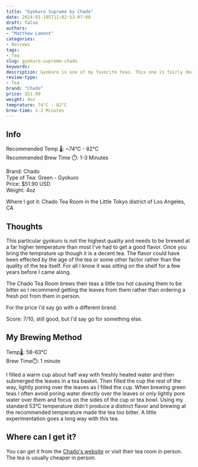 ```yaml
---
title: "Gyokuro Supreme by Chado"
date: 2024-01-105T11:02:53-07:00
draft: false
authors: 
- "Matthew Lamont"
categories: 
- Reviews
tags: 
- Tea
slug: gyokuro-supreme-chado
keywords:
description: Gyokuro is one of my favorite teas. This one is fairly decent, but not the best for the price.
review-type:
- Tea
brand: "Chado"
price: $51.90
weight: 4oz
temprature: 74°C - 82°C 
brew-time: 1-3 Minutes
---
```


## Info

Recommended Temp 🌡️: ~74°C - 82°C  
Recommended Brew Time ⏱️: 1-3 Minutes  

Brand: Chado  
Type of Tea: Green - Gyokuro  
Price: $51.90 USD  
Weight: 4oz  

Where I got it: Chado Tea Room in the Little Tokyo district of Los Angeles, CA

## Thoughts

This particular gyokuro is not the highest quality and needs to be brewed at a far higher temperature than most I've had to get a good flavor. Once you bring the temprature up though it is a decent tea. The flavor could have been effected by the age of the tea or some other factor rather than the quality of the tea itself. For all I know it was sitting on the shelf for a few years before I came along.

The Chado Tea Room brews their teas a little too hot causing them to be bitter so I recommend getting the leaves from them rather than ordering a fresh pot from them in person.

For the price I'd say go with a different brand.

Score: 7/10, still good, but I'd say go for something else.

## My Brewing Method

Temp🌡️: 58-63°C  
Brew Time⏱️: 1 minute

I filled a warm cup about half way with freshly heated water and then submerged the leaves in a tea basket. Then filled the cup the rest of the way, lightly poring over the leaves as I filled the cup. When brewing green teas I often avoid poring water directly over the leaves or only lightly pore water over them and focus on the sides of the cup or tea bowl. Using my standard 53°C temperature didn't produce a distinct flavor and brewing at the recommended temperature made the tea too bitter. A little experimentation goes a long way with this tea.

## Where can I get it?

You can get it from the [Chado's website](https://www.chadotea.com/products/gyokuro-supreme/) or visit their tea room in person. The tea is usually cheaper in person.
